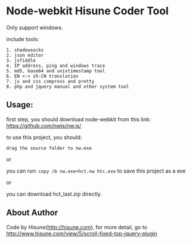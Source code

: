 # Node-webkit Hisune Coder Tool

Only support windows.

include tools:

```
1. shadowsocks
2. json editor
3. jsfiddle
4. IP address, ping and windows trace
5. md5, base64 and unixtimestamp tool
6. EN <-> zh-CN translation
7. js and css compress and pretty
8. php and jquery manual and other system tool
```

## Usage:

first step, you should download node-webkit from this link: https://github.com/nwjs/nw.js/

to use this project, you should:

`drag the source folder to nw.exe`

or

you can run: `copy /b nw.exe+hct.nw htc.exe` to save this project as a exe

or

you can download hct_last.zip directly.

## About Author
Code by Hisune(http://hisune.com), for more detail, go to http://www.hisune.com/view/5/scroll-fixed-top-jquery-plugin
